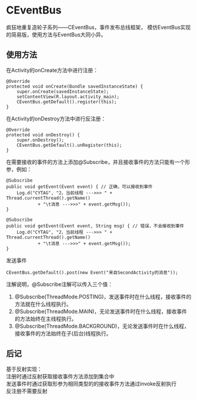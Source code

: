 # CEventBus
疯狂地重复造轮子系列——CEventBus，事件发布总线框架，
模仿EventBus实现的简易版，使用方法与EventBus大同小异。

## 使用方法

在Activity的onCreate方法中进行注册： 
```
@Override
protected void onCreate(Bundle savedInstanceState) {
    super.onCreate(savedInstanceState);
    setContentView(R.layout.activity_main);
    CEventBus.getDefault().register(this);
}
```

在Activity的onDestroy方法中进行反注册： 
```
@Override
protected void onDestroy() {
    super.onDestroy();
    CEventBus.getDefault().unRegister(this);
}
```

在需要接收的事件的方法上添加@Subscribe，并且接收事件的方法只能有一个形参，例如：
```
@Subscribe
public void getEvent(Event event) { // 正确，可以接收到事件
    Log.d("CYTAG", "2，当前线程 --->>> " + Thread.currentThread().getName()
            + "\t消息 --->>>" + event.getMsg());
}

@Subscribe
public void getEvent(Event event, String msg) { // 错误，不会接收到事件
    Log.d("CYTAG", "2，当前线程 --->>> " + Thread.currentThread().getName()
            + "\t消息 --->>>" + event.getMsg());
}
```

发送事件 
```
CEventBus.getDefault().post(new Event("来自SecondActivity的消息"));
``` 

注解说明，@Subscribe注解可以传入三个值：
1. @Subscribe(ThreadMode.POSTING)，发送事件时在什么线程，接收事件的方法就在什么线程执行。
2. @Subscribe(ThreadMode.MAIN)，无论发送事件时在什么线程，接收事件的方法始终在主线程执行。
3. @Subscribe(ThreadMode.BACKGROUND)，无论发送事件时在什么线程，接收事件的方法始终在子(后台)线程执行。

## 后记
基于反射实现：<br> 注册时通过反射获取接收事件方法添加到集合中<br>
发送事件时通过获取形参为相同类型的的接收事件方法通过invoke反射执行<br>
反注册不需要反射
